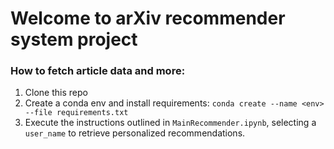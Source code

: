 # Welcome to arXiv recommender system project


### How to fetch article data and more:
1. Clone this repo
2. Create a conda env and install requirements: `conda create --name <env> --file requirements.txt`
3. Execute the instructions outlined in `MainRecommender.ipynb`, selecting a `user_name` to retrieve personalized recommendations.
